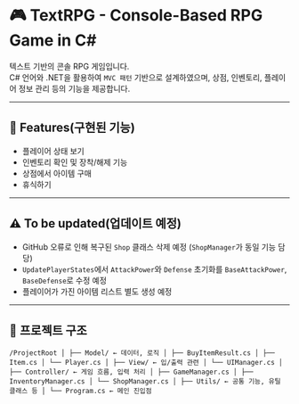 # 🎮 TextRPG - Console-Based RPG Game in C#

텍스트 기반의 콘솔 RPG 게임입니다.  
C# 언어와 .NET을 활용하여 `MVC 패턴` 기반으로 설계하였으며, 상점, 인벤토리, 플레이어 정보 관리 등의 기능을 제공합니다.

---

## 🧩 Features(구현된 기능)

- 플레이어 상태 보기  
- 인벤토리 확인 및 장착/해제 기능  
- 상점에서 아이템 구매  
- 휴식하기  

---

## ⚠️ To be updated(업데이트 예정)

- GitHub 오류로 인해 복구된 `Shop` 클래스 삭제 예정 (`ShopManager`가 동일 기능 담당)
- `UpdatePlayerStates`에서 `AttackPower`와 `Defense` 초기화를 `BaseAttackPower`, `BaseDefense`로 수정 예정
- 플레이어가 가진 아이템 리스트 별도 생성 예정

---

## 📁 프로젝트 구조
```
/ProjectRoot │ ├── Model/ ← 데이터, 로직 │ ├── BuyItemResult.cs │ ├── Item.cs │ └── Player.cs │ ├── View/ ← 입/출력 관련 │ └── UIManager.cs │ ├── Controller/ ← 게임 흐름, 입력 처리 │ ├── GameManager.cs │ ├── InventoryManager.cs │ └── ShopManager.cs │ ├── Utils/ ← 공통 기능, 유틸 클래스 등 │ └── Program.cs ← 메인 진입점
```